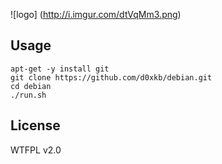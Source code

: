 ![logo] (http://i.imgur.com/dtVqMm3.png)

Usage
-----
````
apt-get -y install git
git clone https://github.com/d0xkb/debian.git
cd debian
./run.sh
````

License
-----
WTFPL v2.0
